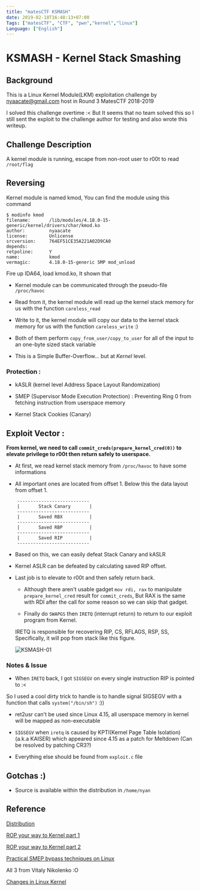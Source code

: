 ```yaml
---
title: "matesCTF KSMASH"
date: 2019-02-18T16:48:13+07:00
Tags: ["matesCTF", "CTF", "pwn","kernel","linux"]
Language: ["English"]
---
```


# KSMASH - Kernel Stack Smashing

## Background
This is a Linux Kernel Module(LKM) exploitation challenge by nyaacate@gmail.com host in Round 3 MatesCTF 2018-2019

I solved this challenge overtime :<
But It seems that no team solved this so I still sent the exploit to the challenge author for testing and also wrote this writeup.

## Challenge Description

A kernel module is running, escape from non-root user to r00t to read `/root/flag`

## Reversing

Kernel module is named kmod, You can find the module using this command

```
$ modinfo kmod
filename:       /lib/modules/4.18.0-15-generic/kernel/drivers/char/kmod.ko
author:         nyaacate
license:        Unlicense
srcversion:     764EF51CE35A221A02D9CA0
depends:
retpoline:      Y
name:           kmod
vermagic:       4.18.0-15-generic SMP mod_unload
```

Fire up IDA64, load kmod.ko, It shown that

- Kernel module can be communicated through the pseudo-file `/proc/havoc`

- Read from it, the kernel module will read up the kernel stack memory for us with the function `careless_read`

- Write to it, the kernel module will copy our data to the kernel stack memory for us with the function `careless_write` :)

- Both of them perform `copy_from_user/copy_to_user` for all of the input to an one-byte sized stack variable

- This is a Simple Buffer-Overflow... but at _Kernel_ level.

### Protection : 

- kASLR (kernel level Address Space Layout Randomization)

- SMEP (Supervisor Mode Execution Protection) : Preventing Ring 0 from fetching instruction from userspace memory

- Kernel Stack Cookies (Canary)

## Exploit Vector :
**From kernel, we need to call `commit_creds(prepare_kernel_cred(0))` to elevate privilege to r00t then return safely to userspace.**

- At first, we read kernel stack memory from `/proc/havoc` to have some informations

- All important ones are located from offset 1. Below this the data layout from offset 1.

```
	---------------------------
	|       Stack Canary       |
	---------------------------
	|       Saved RBX          |
	---------------------------
	|       Saved RBP          |
	---------------------------
	|       Saved RIP          |
	---------------------------
```
	
- Based on this, we can easily defeat Stack Canary and kASLR

- Kernel ASLR can be defeated by calculating saved RIP offset.

- Last job is to elevate to r00t and then safely return back.
	
	+ Although there aren't usable gadget `mov rdi, rax` to manipulate `prepare_kernel_cred` result for `commit_creds`,
	But RAX is the same with RDI after the call for some reason so we can skip that gadget.
	
	+ Finally do `SWAPGS` then `IRETQ` (interrupt return) to return to our exploit program from Kernel.
	
	IRETQ is responsible for recovering RIP, CS, RFLAGS, RSP, SS, Specifically, it will pop from stack like this figure.
	
	![KSMASH-01](/static/img/KSMASH-01.png)
	
### Notes & Issue

+ When `IRETQ` back, I got `SIGSEGV` on every single instruction RIP is pointed to :<

So I used a cool dirty trick to handle is to handle signal SIGSEGV with a function that calls `system("/bin/sh")` :))

+ ret2usr can't be used since Linux 4.15, all userspace memory in kernel will be mapped as non-executable
+ `SIGSEGV` when `iretq` is caused by KPTI(Kernel Page Table Isolation) (a.k.a KAISER) which appeared since 4.15 as a patch for Meltdown
  (Can be resolved by patching CR3?)
  
+ Everything else should be found from `exploit.c` file
	
## Gotchas :)
+ Source is available within the distribution in `/home/nyan`
	
## Reference

[Distribution](https://drive.google.com/file/d/1V4OtrqzHZc7TUr4h0VUGprnHcAoo5kp-/edit)

[ROP your way to Kernel part 1](https://www.trustwave.com/en-us/resources/blogs/spiderlabs-blog/linux-kernel-rop-ropping-your-way-to-part-1/)
	
[ROP your way to Kernel part 2](https://www.trustwave.com/en-us/resources/blogs/spiderlabs-blog/linux-kernel-rop-ropping-your-way-to-part-2/)
	
[Practical SMEP bypass techniques on Linux](https://cyseclabs.com/slides/smep_bypass.pdf)
	
All 3 from Vitaly Nikolenko :O
		
[Changes in Linux Kernel](https://outflux.net/blog/archives/2018/02/05/security-things-in-linux-v4-15/)



